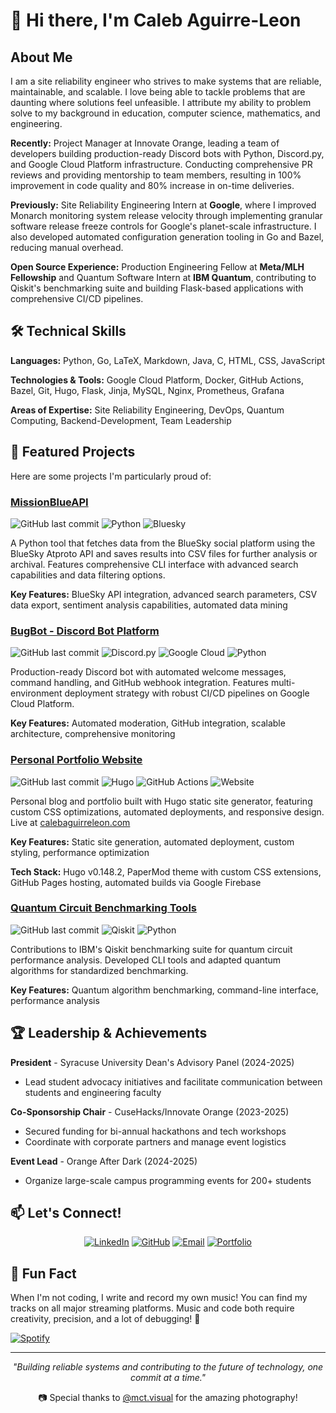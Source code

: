 <!-- 
I will work on this later
**Lementknight/lementknight** is a ✨ _special_ ✨ repository because its `README.md` (this file) appears on your GitHub profile.

Here are some ideas to get you started:

- 🔭 I’m currently working on improving my skills in cloud computing and DevOps practices.
- 🌱 I’m currently learning about advanced Kubernetes features and serverless architecture.
- 👯 I’m looking to collaborate on open-source projects related to quantum computing and machine learning.
- 🤔 I’m looking for help with optimizing CI/CD pipelines and infrastructure as code.
- 💬 Ask me about my experience with Google Cloud Platform and site reliability engineering.
- 📫 How to reach me: [LinkedIn](https://www.linkedin.com/in/calebaguirreleon) | [Twitter](https://twitter.com/lementknight)
- 😄 Pronouns: He/Him
- ⚡ Fun fact: I write and record my own music and you can find it on every major streaming service. -->


# 👋 Hi there, I'm Caleb Aguirre-Leon

## About Me

I am a site reliability engineer who strives to make systems that are reliable, maintainable, and scalable. I love being able to tackle problems that are daunting where solutions feel unfeasible. I attribute my ability to problem solve to my background in education, computer science, mathematics, and engineering.

**Recently:** Project Manager at Innovate Orange, leading a team of developers building production-ready Discord bots with Python, Discord.py, and Google Cloud Platform infrastructure. Conducting comprehensive PR reviews and providing mentorship to team members, resulting in 100% improvement in code quality and 80% increase in on-time deliveries.

**Previously:** Site Reliability Engineering Intern at **Google**, where I improved Monarch monitoring system release velocity through implementing granular software release freeze controls for Google's planet-scale infrastructure. I also developed automated configuration generation tooling in Go and Bazel, reducing manual overhead.

**Open Source Experience:** Production Engineering Fellow at **Meta/MLH Fellowship** and Quantum Software Intern at **IBM Quantum**, contributing to Qiskit's benchmarking suite and building Flask-based applications with comprehensive CI/CD pipelines.

## 🛠️ Technical Skills

**Languages:** Python, Go, LaTeX, Markdown, Java, C, HTML, CSS, JavaScript

**Technologies & Tools:** Google Cloud Platform, Docker, GitHub Actions, Bazel, Git, Hugo, Flask, Jinja, MySQL, Nginx, Prometheus, Grafana

**Areas of Expertise:** Site Reliability Engineering, DevOps, Quantum Computing, Backend-Development, Team Leadership


## 🚀 Featured Projects

Here are some projects I'm particularly proud of:

### [MissionBlueAPI](https://github.com/Team-Mission-Blue/MissionBlueAPI)
![GitHub last commit](https://img.shields.io/github/last-commit/Team-Mission-Blue/MissionBlueAPI?logo=github&style=flat-square)
![Python](https://img.shields.io/badge/Python-3776AB?style=flat-square&logo=python&logoColor=white)
![Bluesky](https://img.shields.io/badge/Bluesky-1185FE?style=flat-square&logo=bluesky&logoColor=white)

A Python tool that fetches data from the BlueSky social platform using the BlueSky Atproto API and saves results into CSV files for further analysis or archival. Features comprehensive CLI interface with advanced search capabilities and data filtering options.

**Key Features:** BlueSky API integration, advanced search parameters, CSV data export, sentiment analysis capabilities, automated data mining

### [BugBot - Discord Bot Platform](https://github.com/innovateorange/DiscordBot)
![GitHub last commit](https://img.shields.io/github/last-commit/innovateorange/DiscordBot?logo=github&style=flat-square)
![Discord.py](https://img.shields.io/badge/Discord.py-5865F2?style=flat-square&logo=discord&logoColor=white)
![Google Cloud](https://img.shields.io/badge/Google%20Cloud-4285F4?style=flat-square&logo=googlecloud&logoColor=white)
![Python](https://img.shields.io/badge/Python-3776AB?style=flat-square&logo=python&logoColor=white)

Production-ready Discord bot with automated welcome messages, command handling, and GitHub webhook integration. Features multi-environment deployment strategy with robust CI/CD pipelines on Google Cloud Platform.

**Key Features:** Automated moderation, GitHub integration, scalable architecture, comprehensive monitoring

### [Personal Portfolio Website](https://github.com/lementknight/blog)
![GitHub last commit](https://img.shields.io/github/last-commit/lementknight/blog?logo=github&style=flat-square)
![Hugo](https://img.shields.io/badge/Hugo-FF4088?style=flat-square&logo=hugo&logoColor=white)
![GitHub Actions](https://img.shields.io/badge/GitHub%20Actions-2088FF?style=flat-square&logo=githubactions&logoColor=white)
![Website](https://img.shields.io/website?down_color=red&down_message=offline&up_color=green&up_message=online&url=https%3A%2F%2Fcalebaguirreleon.com&style=flat-square)

Personal blog and portfolio built with Hugo static site generator, featuring custom CSS optimizations, automated deployments, and responsive design. Live at [calebaguirreleon.com](https://calebaguirreleon.com)

**Key Features:** Static site generation, automated deployment, custom styling, performance optimization

**Tech Stack:** Hugo v0.148.2, PaperMod theme with custom CSS extensions, GitHub Pages hosting, automated builds via Google Firebase

### [Quantum Circuit Benchmarking Tools](https://github.com/Qiskit/benchpress)
![GitHub last commit](https://img.shields.io/github/last-commit/Qiskit/benchpress?logo=github&style=flat-square)
![Qiskit](https://img.shields.io/badge/Qiskit-6929C4?style=flat-square&logo=qiskit&logoColor=white)
![Python](https://img.shields.io/badge/Python-3776AB?style=flat-square&logo=python&logoColor=white)

Contributions to IBM's Qiskit benchmarking suite for quantum circuit performance analysis. Developed CLI tools and adapted quantum algorithms for standardized benchmarking.

**Key Features:** Quantum algorithm benchmarking, command-line interface, performance analysis


## 🏆 Leadership & Achievements

**President** - Syracuse University Dean's Advisory Panel (2024-2025)

- Lead student advocacy initiatives and facilitate communication between students and engineering faculty

**Co-Sponsorship Chair** - CuseHacks/Innovate Orange (2023-2025)  

- Secured funding for bi-annual hackathons and tech workshops
- Coordinate with corporate partners and manage event logistics

**Event Lead** - Orange After Dark (2024-2025)

- Organize large-scale campus programming events for 200+ students

## 📫 Let's Connect!

<div align="center">

[![LinkedIn](https://img.shields.io/badge/LinkedIn-0077B5?style=for-the-badge&logo=linkedin&logoColor=white)](https://www.linkedin.com/in/caleb-aguirre-leon/)
[![GitHub](https://img.shields.io/badge/GitHub-100000?style=for-the-badge&logo=github&logoColor=white)](https://github.com/lementknight)
[![Email](https://img.shields.io/badge/Email-D14836?style=for-the-badge&logo=gmail&logoColor=white)](mailto:calebaguirreleon@gmail.com)
[![Portfolio](https://img.shields.io/badge/Portfolio-FF7139?style=for-the-badge&logo=Firefox-Browser&logoColor=white)](https://calebaguirreleon.com)

</div>

## 🎵 Fun Fact

When I'm not coding, I write and record my own music! You can find my tracks on all major streaming platforms. Music and code both require creativity, precision, and a lot of debugging! 🎸

[![Spotify](https://img.shields.io/badge/Spotify-1DB954?style=for-the-badge&logo=spotify&logoColor=white)](https://open.spotify.com/artist/0Yp9pw7RNhxOuKz5l1dPXQ)

---

<div align="center">

*"Building reliable systems and contributing to the future of technology, one commit at a time."*


📷 Special thanks to [@mct.visual](https://www.instagram.com/mct.visual?igsh=MTJsZzhzcTloeXQydA==) for the amazing photography!

</div>
